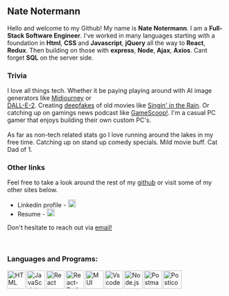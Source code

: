 ## Nate Notermann


Hello and welcome to my Github! My name is **Nate Notermann**. I am a **Full-Stack Software Engineer**. I've worked in many languages starting with a foundation in **Html**, **CSS** and **Javascript**, **jQuery** all the way to **React**, **Redux**. Then building on those with **express**, **Node**, **Ajax**, **Axios**. Cant forget **SQL** on the server side. 
<br/>

 ### Trivia
 I love all things tech. Whether it be paying playing around with AI image generators like 
  [Midjourney](https://www.midjourney.com/home/) or  
  [DALL-E-2](https://openai.com/dall-e-2/). Creating [deepfakes](https://scontent-msp1-1.cdninstagram.com/v/t50.16885-16/10000000_2565933013530816_5687062031410785406_n.mp4?efg=eyJ2ZW5jb2RlX3RhZyI6InZ0c192b2RfdXJsZ2VuLjEyODAuaWd0di5kZWZhdWx0IiwicWVfZ3JvdXBzIjoiW1wiaWdfd2ViX2RlbGl2ZXJ5X3Z0c19vdGZcIl0ifQ&_nc_ht=scontent-msp1-1.cdninstagram.com&_nc_cat=100&_nc_ohc=DXY3bX3WWMUAX9BlCLt&edm=ALQROFkBAAAA&vs=18077155606276684_3438702132&_nc_vs=HBksFQAYJEdJQ1dtQURBX01uVnN4MEpBSDdzMlVYSmdPeE9idlZCQUFBRhUAAsgBABUAGCRHSlg3TEF2aElhMldQTHNDQUkzYVFIZ1c3VVlxYnZWQkFBQUYVAgLIAQAoABgAGwGIB3VzZV9vaWwBMRUAACaYtv%2FUucScQBUCKAJDMywXQGWFT987ZFoYEmRhc2hfYmFzZWxpbmVfMV92MREAdewHAA%3D%3D&ccb=7-5&oe=63050655&oh=00_AT-flJvvXf_LS8Se7GTYNHxarmQk09GaOnfPzHiPQgh0-w&_nc_sid=30a2ef) of old movies like [Singin' in the Rain](https://www.rottentomatoes.com/m/singin_in_the_rain). Or catching up on gamings news podcast like [GameScoop!](https://www.youtube.com/watch?v=E-HuWmdVVng&list=PL99PCYdTX-vc_2yb9cnTYyqgiO5ujqp2R&ab_channel=IGNGames). I'm a casual PC gamer that enjoys building their own custom PC's.  
  <br>
  As far as non-tech related stats go I love running around the lakes in my free time. Catching up on stand up comedy specials. Mild movie buff. Cat Dad of 1. 


 ### Other links
 Feel free to take a look around the rest of my [github](https://github.com/NateNotermann?tab=repositories)
 or visit some of my other sites below.

- Linkedin profile - <a href='https://www.linkedin.com/in/nate-notermann/'><img alt="linkedin" src="https://upload.wikimedia.org/wikipedia/commons/0/01/LinkedIn_Logo.svg" height='18px'/></a>
- Resume - <a href='https://docs.google.com/document/d/1PAUsLDVCmBP8WFY73BN1u5lL5Fr-vDjPn1L0thMjKS0/edit#'><img alt="linkedin" src="https://upload.wikimedia.org/wikipedia/commons/thumb/6/66/Google_Docs_2020_Logo.svg/800px-Google_Docs_2020_Logo.svg.png" height='18px'/></a>

Don't hesitate to reach out via <a href = "mailto: nate.notermann@gmail.com">email!</a>



<br>

### Languages and Programs:
<a href="https://html.com/about/" target="_blank"> <img align="left" alt="HTML" height ="42px"  src="https://upload.wikimedia.org/wikipedia/commons/thumb/6/61/HTML5_logo_and_wordmark.svg/1024px-HTML5_logo_and_wordmark.svg.png"> </a>

<a href="https://www.javascript.com/" target="_blank"> <img align="left" alt="JavaScript" height ="42px"  src="https://upload.wikimedia.org/wikipedia/commons/9/99/Unofficial_JavaScript_logo_2.svg"> </a>

<a href="https://reactjs.org/" target="_blank"> <img align="left" alt="React" height ="42px" src="https://upload.wikimedia.org/wikipedia/commons/a/a7/React-icon.svg"></a>

<a href="https://react-redux.js.org/" target="_blank"> <img align="left" alt="React-Redux" height ="42px" src="https://d33wubrfki0l68.cloudfront.net/0834d0215db51e91525a25acf97433051f280f2f/c30f5/img/redux.svg"></a>

<a href="https://mui.com/" target="_blank"> <img src="https://img.icons8.com/color/480/material-ui.png" align="left" alt="MUI" height='42px'/> </a>

<a href="https://code.visualstudio.com/" target="_blank"> <img src="https://upload.wikimedia.org/wikipedia/commons/9/9a/Visual_Studio_Code_1.35_icon.svg" align="left" alt="Vscode" height='42px'/> </a>

<a href="https://nodejs.org" target="_blank"><img align="left" alt="Node.js" height ="42px" src="https://upload.wikimedia.org/wikipedia/commons/d/d9/Node.js_logo.svg"></a>

<a href="https://www.postman.com/" target="_blank"><img align="left" alt="Postman" height ="42px" src="https://voyager.postman.com/logo/postman-logo-icon-orange.svg"></a>

<a href="https://eggerapps.at/postico/" target="_blank"> <img src="https://images.g2crowd.com/uploads/product/image/large_detail/large_detail_9527e481fa86aee7aef5c962698d78ee/postico.png" align="left" alt="Postico" height='42px'/> </a>


<br>
<br>
<br>
